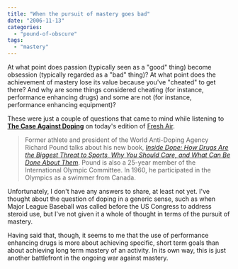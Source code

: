 ```yaml
---
title: "When the pursuit of mastery goes bad"
date: "2006-11-13"
categories: 
  - "pound-of-obscure"
tags: 
  - "mastery"
---
```


At what point does passion (typically seen as a "good" thing) become obsession (typically regarded as a "bad" thing)? At what point does the achievement of mastery lose its value because you've "cheated" to get there? And why are some things considered cheating (for instance, performance enhancing drugs) and some are not (for instance, performance enhancing equipment)?

These were just a couple of questions that came to mind while listening to **[The Case Against Doping](http://www.npr.org/templates/story/story.php?storyId=6480570 "NPR: The Case Against Doping")** on today's edition of [Fresh Air](http://www.npr.org/templates/rundowns/rundown.php?prgId=13 "NPR:  Fresh Air from WHYY for Monday, Nov. 13, 2006").

> Former athlete and president of the World Anti-Doping Agency Richard Pound talks about his new book, [_Inside Dope: How Drugs Are the Biggest Threat to Sports, Why You Should Care, and What Can Be Done About Them_](http://astore.amazon.com/gbrettmiller-20/detail/0470837330/002-5407170-8100056 "Inside Dope:  How Drugs are the Biggest Threat to Sports, Why You Should Care, and What Can be Done About Them"). Pound is also a 25-year member of the International Olympic Committee. In 1960, he participated in the Olympics as a swimmer from Canada.

Unfortunately, I don't have any answers to share, at least not yet. I've thought about the question of doping in a generic sense, such as when Major League Baseball was called before the US Congress to address steroid use, but I've not given it a whole of thought in terms of the pursuit of mastery.

Having said that, though, it seems to me that the use of performance enhancing drugs is more about achieving specific, short term goals than about achieving long term mastery of an activity. In its own way, this is just another battlefront in the ongoing war against mastery.
